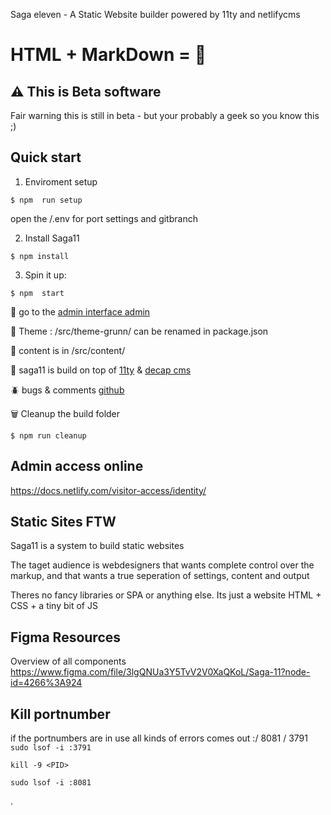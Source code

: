 Saga eleven - A Static Website builder powered by 11ty and netlifycms

# HTML + MarkDown = 💜

## ⚠️ This is Beta software

Fair warning this is still in beta - but your
probably a geek so you know this ;)

## Quick start

1. Enviroment setup

```
$ npm  run setup
```
open the /.env for port settings and gitbranch

2. Install Saga11

```
$ npm install
```

3. Spin it up:

```
$ npm  start
```

🤖 go to the [admin interface admin](/admin)

💅 Theme : /src/theme-grunn/
can be renamed in package.json

📜 content is in /src/content/

🎈 saga11 is build on top of [11ty](https://11ty.dev) & [decap cms](https://decapcms.org/)

🪲 bugs & comments [github](https://github.com/mortendk/saga11)

🗑 Cleanup the build folder

```
$ npm run cleanup
```

## Admin access online
https://docs.netlify.com/visitor-access/identity/

## Static Sites FTW

Saga11 is a system to build static websites

The taget audience is webdesigners that wants complete control over the markup, and that wants a true seperation of settings, content and output

Theres no fancy libraries or SPA or anything else. Its just a website HTML + CSS + a tiny bit of JS

## Figma Resources

Overview of all components
https://www.figma.com/file/3lgQNUa3Y5TvV2V0XaQKoL/Saga-11?node-id=4266%3A924

## Kill portnumber

if the portnumbers are in use all kinds of errors comes out :/
8081 / 3791
`sudo lsof -i :3791`

`kill -9 <PID>`

`sudo lsof -i :8081`

.

